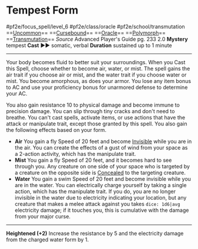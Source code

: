# Tempest Form
#pf2e/focus_spell/level_6 #pf2e/class/oracle #pf2e/school/transmutation 
==[Uncommon](Uncommon.md)== ==[Cursebound](Cursebound.md)== ==[Oracle](Oracle.md)== ==[Polymorph](Polymorph.md)== ==[Transmutation](Transmutation.md)==
*Source* Advanced Player's Guide pg. 233 2.0
**Mystery** tempest
**Cast** ►► somatic, verbal
**Duration** sustained up to 1 minute

---
Your body becomes fluid to better suit your surroundings. When you Cast this Spell, choose whether to become air, water, or mist. The spell gains the air trait if you choose air or mist, and the water trait if you choose water or mist. You become amorphous, as does your armor. You lose any item bonus to AC and use your proficiency bonus for unarmored defense to determine your AC.

You also gain resistance 10 to physical damage and become immune to precision damage. You can slip through tiny cracks and don't need to breathe. You can't cast spells, activate items, or use actions that have the attack or manipulate trait, except those granted by this spell. You also gain the following effects based on your form.

- **Air** You gain a fly Speed of 20 feet and become [Invisible](Invisible.md) while you are in the air. You can create the effects of a gust of wind from your space as a 2-action activity, which has the manipulate trait.
- **Mist** You gain a fly Speed of 20 feet, and it becomes hard to see through you. Any creature on one side of your space who is targeted by a creature on the opposite side is [Concealed](Concealed.md) to the targeting creature.
- **Water** You gain a swim Speed of 20 feet and become invisible while you are in the water. You can electrically charge yourself by taking a single action, which has the manipulate trait. If you do, you are no longer invisible in the water due to electricity indicating your location, but any creature that makes a melee attack against you takes `dice: 1d6|avg` electricity damage; if it touches you, this is cumulative with the damage from your major curse.

<hr>

**Heightened (+2)** Increase the resistance by 5 and the electricity damage from the charged water form by 1.